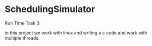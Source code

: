 # SchedulingSimulator
Run Time Task 3
 
 
in this project we work with linox and writing a c code and work with multiple threads. 
